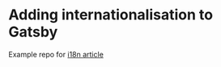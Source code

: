 # Adding internationalisation to Gatsby

Example repo for [i18n article](https://blog.significa.pt/i18n-with-gatsby-528607b4da81)
